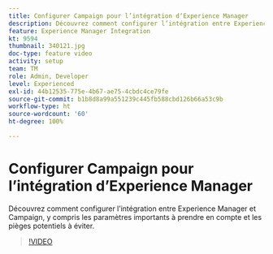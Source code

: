 ```yaml
---
title: Configurer Campaign pour l’intégration dʼExperience Manager
description: Découvrez comment configurer l’intégration entre Experience Manager et Campaign, y compris les paramètres importants à prendre en compte et les pièges potentiels à éviter.
feature: Experience Manager Integration
kt: 9594
thumbnail: 340121.jpg
doc-type: feature video
activity: setup
team: TM
role: Admin, Developer
level: Experienced
exl-id: 44b12535-775e-4b67-ae75-4cbdc4ce79fe
source-git-commit: b1b8d8a99a551239c445fb588cbd126b66a53c9b
workflow-type: ht
source-wordcount: '60'
ht-degree: 100%

---
```


# Configurer Campaign pour l’intégration dʼExperience Manager

Découvrez comment configurer l’intégration entre Experience Manager et Campaign, y compris les paramètres importants à prendre en compte et les pièges potentiels à éviter.

>[!VIDEO](https://video.tv.adobe.com/v/340121?quality=12&learn=on)
